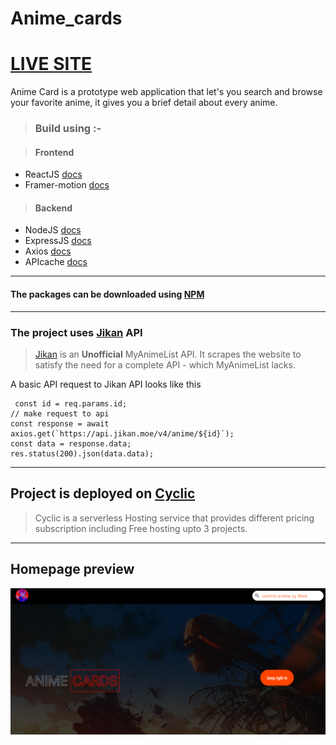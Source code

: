
# Anime_cards

# [LIVE SITE](https://different-pear-bullfrog.cyclic.app/)

Anime Card is a prototype web application that let's you search and browse your favorite anime, it gives you a brief detail about every anime.

> ### Build using :- 

> #### Frontend
 *  ReactJS  [docs](https://react.dev/)
 * Framer-motion [docs](https://www.framer.com/motion/)
 
 > #### Backend
 * NodeJS [docs](https://nodejs.org/en)
 * ExpressJS [docs](https://expressjs.com/)
 * Axios [docs](https://axios-http.com/)
 * APIcache [docs](https://apicache.net/)
 
 ---
#### The packages can be downloaded using [NPM](https://www.npmjs.com/)

---
### The project uses [Jikan](https://docs.api.jikan.moe/) API 
> [Jikan](https://jikan.moe) is an **Unofficial** MyAnimeList API. It scrapes the website to satisfy the need for a complete API - which MyAnimeList lacks.

A basic API request to Jikan API looks like this


     const id = req.params.id;
    // make request to api
    const response = await axios.get(`https://api.jikan.moe/v4/anime/${id}`);
    const data = response.data;
    res.status(200).json(data.data);

 ---
 ## Project is deployed on [Cyclic](https://www.cyclic.sh/)
 > Cyclic is a serverless Hosting service that provides different pricing subscription including Free hosting upto 3 projects.
 ---
 ## Homepage preview
 
 ![Anime Cards Homepage](https://github.com/Alucard2169/Anime_cards/blob/main/Screenshot%202022-09-26%20at%2009-43-31%20Anime%20Cards.png?raw=true)
